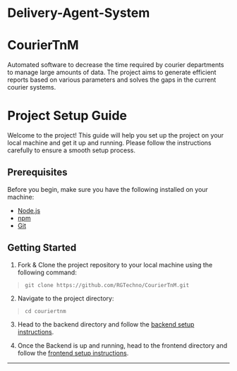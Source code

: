 # Delivery-Agent-System
# CourierTnM
Automated software to decrease the time required by courier departments to manage large amounts of data. The project aims to generate efficient reports based on various parameters and solves the gaps in the current courier
systems.

# Project Setup Guide

Welcome to the project! This guide will help you set up the project on your local machine and get it up and running. Please follow the instructions carefully to ensure a smooth setup process.

## Prerequisites

Before you begin, make sure you have the following installed on your machine:

- [Node.js](https://nodejs.org/en/)
- [npm](https://www.npmjs.com/)
- [Git](https://git-scm.com/)

## Getting Started

1. Fork & Clone the project repository to your local machine using the following command:
> `git clone https://github.com/RGTechno/CourierTnM.git`

2. Navigate to the project directory:
> `cd couriertnm`

3. Head to the backend directory and follow the [backend setup instructions](./backend/README.md).

4. Once the Backend is up and running, head to the frontend directory and follow the [frontend setup instructions](./frontend/README.md).

<hr />



